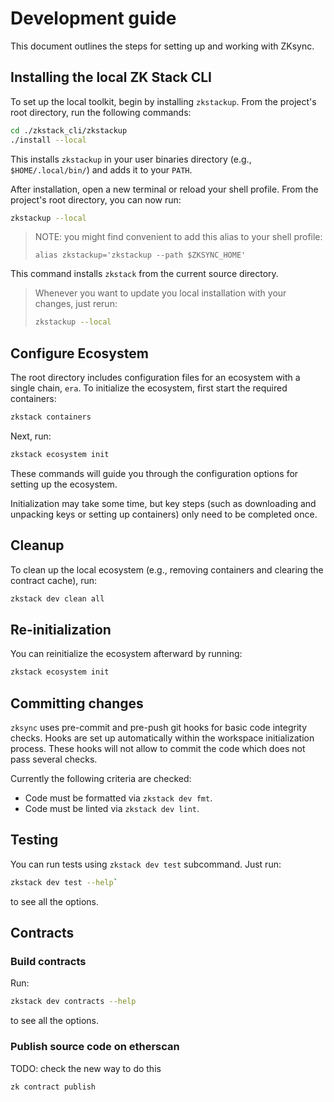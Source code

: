 # Development guide

This document outlines the steps for setting up and working with ZKsync.

## Installing the local ZK Stack CLI

To set up the local toolkit, begin by installing `zkstackup`. From the project's root directory, run the following
commands:

```bash
cd ./zkstack_cli/zkstackup
./install --local
```

This installs `zkstackup` in your user binaries directory (e.g., `$HOME/.local/bin/`) and adds it to your `PATH`.

After installation, open a new terminal or reload your shell profile. From the project's root directory, you can now
run:

```bash
zkstackup --local
```

> NOTE: you might find convenient to add this alias to your shell profile:
>
> `alias zkstackup='zkstackup --path $ZKSYNC_HOME'`

This command installs `zkstack` from the current source directory.

> Whenever you want to update you local installation with your changes, just rerun:
>
> ```bash
> zkstackup --local
> ```

## Configure Ecosystem

The root directory includes configuration files for an ecosystem with a single chain, `era`. To initialize the
ecosystem, first start the required containers:

```bash
zkstack containers
```

Next, run:

```bash
zkstack ecosystem init
```

These commands will guide you through the configuration options for setting up the ecosystem.

Initialization may take some time, but key steps (such as downloading and unpacking keys or setting up containers) only
need to be completed once.

## Cleanup

To clean up the local ecosystem (e.g., removing containers and clearing the contract cache), run:

```bash
zkstack dev clean all
```

## Re-initialization

You can reinitialize the ecosystem afterward by running:

```bash
zkstack ecosystem init
```

## Committing changes

`zksync` uses pre-commit and pre-push git hooks for basic code integrity checks. Hooks are set up automatically within
the workspace initialization process. These hooks will not allow to commit the code which does not pass several checks.

Currently the following criteria are checked:

- Code must be formatted via `zkstack dev fmt`.
- Code must be linted via `zkstack dev lint`.

## Testing

You can run tests using `zkstack dev test` subcommand. Just run:

```bash
zkstack dev test --help`
```

to see all the options.

## Contracts

### Build contracts

Run:

```bash
zkstack dev contracts --help
```

to see all the options.

### Publish source code on etherscan

TODO: check the new way to do this

```
zk contract publish
```
